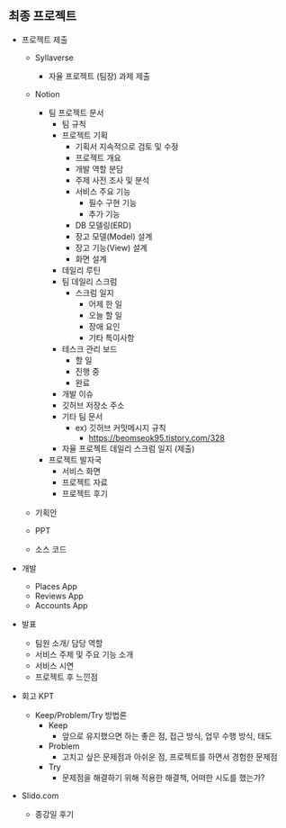 ## 최종 프로젝트

* 프로젝트 제출

  * Syllaverse

    * 자율 프로젝트 (팀장) 과제 제출

  * Notion

    * 팀 프로젝트 문서
      * 팀 규칙
      * 프로젝트 기획
        * 기획서 지속적으로 검토 및 수정
        * 프로젝트 개요
        * 개발 역할 분담
        * 주제 사전 조사 및 분석
        * 서비스 주요 기능
          * 필수 구현 기능
          * 추가 기능
        * DB 모델링(ERD)
        * 장고 모델(Model) 설계
        * 장고 기능(View) 설계
        * 화면 설계
      * 데일리 루틴
      * 팀 데일리 스크럼
        * 스크럼 일지
          * 어제 한 일
          * 오늘 할 일
          * 장애 요인
          * 기타 특이사항
      * 테스크 관리 보드
        * 할 일
        * 진행 중
        * 완료
      * 개발 이슈
      * 깃허브 저장소 주소
      * 기타 팀 문서
        * ex) 깃허브 커밋메시지 규칙
          * https://beomseok95.tistory.com/328
      * 자율 프로젝트 데일리 스크럼 일지 (제출)
    * 프로젝트 발자국
      * 서비스 화면
      * 프로젝트 자료
      * 프로젝트 후기 

  * 기획안

  * PPT

  * 소스 코드

    

* 개발

  * Places App
  * Reviews App
  * Accounts App



* 발표
  * 팀원 소개/ 담당 역할
  * 서비스 주제 및 주요 기능 소개
  * 서비스 시연
  * 프로젝트 후 느낀점



* 회고 KPT
  * Keep/Problem/Try 방법론
    * Keep
      * 앞으로 유지했으면 하는 좋은 점, 접근 방식, 업무 수행 방식, 태도
    * Problem
      * 고치고 싶은 문제점과 아쉬운 점, 프로젝트를 하면서 경험한 문제점
    * Try
      * 문제점을 해결하기 위해 적용한 해결책, 어떠한 시도를 했는가?



* Slido.com
  * 종강일 후기